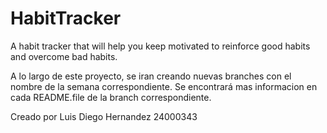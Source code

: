 # HabitTracker
A habit tracker that will help you keep motivated to reinforce good habits and overcome bad habits. 

A lo largo de este proyecto, se iran creando nuevas branches con el nombre de la semana correspondiente. 
Se encontrará mas informacion en cada README.file de la branch correspondiente. 

Creado por Luis Diego Hernandez 24000343
